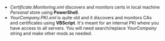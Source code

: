 * *Certificate.Monitoring.xml* discovers and monitors certs in local machine *Personal* store using **PowerShell**.
* *YourCompany.PKI.xml* is quite old and it discovers and monitors CAs and certificates using **VBScript**. It's meant for an internal PKI where you have access to all servers. You will need search/replace 
*YourCompany* string and make other mods as needed.
